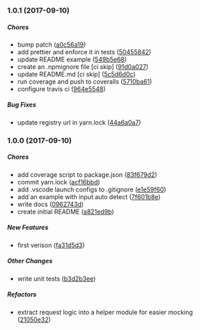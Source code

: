 ### 1.0.1 (2017-09-10)

##### Chores

* bump patch ([a0c56a19](https://github.com/vsetka/deepl-translator/commit/a0c56a19e61c226a215e96db7d72cfae47badb4e))
* add prettier and enforce it in tests ([50455842](https://github.com/vsetka/deepl-translator/commit/5045584282dde450c4f4ebc95c2ef8755710ad06))
* update README example ([549b5e68](https://github.com/vsetka/deepl-translator/commit/549b5e684843ce45da9c95b54358feaf32f3e9de))
* create an .npmignore file [ci skip] ([91d0a027](https://github.com/vsetka/deepl-translator/commit/91d0a027b2d6f3a263b42607025ceeb1cd915b75))
* update README.md [ci skip] ([5c5d6d0c](https://github.com/vsetka/deepl-translator/commit/5c5d6d0c5b4712db66034981937db16f15097467))
* run coverage and push to coveralls ([5710ba61](https://github.com/vsetka/deepl-translator/commit/5710ba617392306cfa25d1377cdffcbb697dcb3a))
* configure travis ci ([964e5548](https://github.com/vsetka/deepl-translator/commit/964e55488557e0d53abca548ab810eb5785e74be))

##### Bug Fixes

* update registry url in yarn.lock ([44a6a0a7](https://github.com/vsetka/deepl-translator/commit/44a6a0a7c04d80393bc436f94c06a67353349485))

### 1.0.0 (2017-09-10)

##### Chores

* add coverage script to package.json ([83f679d2](https://github.com/vsetka/deepl-translator/commit/83f679d2768b8909120add57653c1d3b1f4319d5))
* commit yarn.lock ([acf16bbd](https://github.com/vsetka/deepl-translator/commit/acf16bbd1b110671d56f980b9c742ceb44d4f256))
* add .vscode launch configs to .gitignore ([e1e59f60](https://github.com/vsetka/deepl-translator/commit/e1e59f60f4edf4fee7c4c0b57048535ad673d889))
* add an example with input auto detect ([7f601b8e](https://github.com/vsetka/deepl-translator/commit/7f601b8e43604ea6f5ef99887a413771334b8b41))
* write docs ([0962743d](https://github.com/vsetka/deepl-translator/commit/0962743d42285eeb0b5431b6251b18ebaa96699f))
* create initial README ([a821ed9b](https://github.com/vsetka/deepl-translator/commit/a821ed9b11a10063a4e789d1de76e83c608fc00b))

##### New Features

* first verison ([fa31d5d3](https://github.com/vsetka/deepl-translator/commit/fa31d5d318ebf9057d60946e9dbf6fe216089fbc))

##### Other Changes

* write unit tests ([b3d2b3ee](https://github.com/vsetka/deepl-translator/commit/b3d2b3ee1aba0696829935f9f477cc9542940959))

##### Refactors

* extract request logic into a helper module for easier mocking ([21050e32](https://github.com/vsetka/deepl-translator/commit/21050e32b0c6ab37624421af7122a4ad3a964caf))


